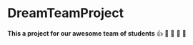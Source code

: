 # DreamTeamProject
**This a project for our awesome team of students**
:+1:
:camel:
:cactus:
:rocket:
:unicorn:
